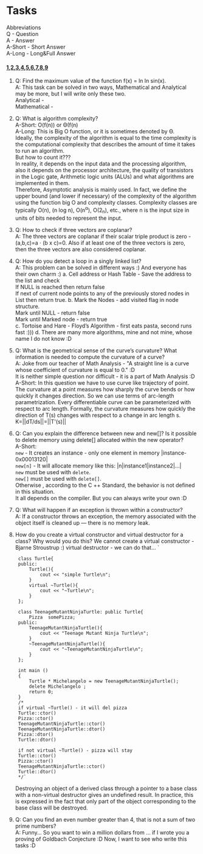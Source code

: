 # Tasks

Abbreviations  
Q - Question  
A - Answer  
A-Short - Short Answer  
A-Long - Long&Full Answer  

#### [1](#1),[2](#2),[3](#3),[4](#4),[5](#5),[6](#6),[7](#7),[8](#8),[9](#9)
<a name="1"></a>
1. Q: Find the maximum value of the function f(x) = ln ln sin(x).  
A: This task can be solved in two ways, 
Mathematical and Analytical may be more, but I will write only these two.  
Analytical -  
Mathematical -  
<a name="2"></a>
2. Q: What is algorithm complexity?  
A-Short: O(f(n)) or Θ(f(n)  
A-Long: This is Big O function, or it is sometimes denoted by Θ.  
Ideally, the complexity of the algorithm is equal to the time 
complexity is the computational complexity that describes the 
amount of time it takes to run an algorithm.  
But how to count it???   
In reality, it depends on the input data and the processing algorithm,
also it depends on the processor architecture, the quality of transistors 
in the Logic gate, Arithmetic logic units (ALUs) and what algorithms are 
implemented in them.  
Therefore, Asymptotic analysis is mainly used. 
In fact, we define the upper bound (and lower if necessary) 
of the complexity of the algorithm using the function big O and complexity classes.
Complexity classes are typically O(n), (n log n), O(n<sup>&alpha;</sup>), O(2<sub>n</sub>), etc., where n is the input size in units of bits needed 
to represent the input.
<a name="3"></a>
3. Q: How to check if three vectors are coplanar?  
A: The three vectors are coplanar if their scalar triple product 
is zero - (a,b,c)=a &middot; (b x c)=0. Also if at least one of the three vectors 
is zero, then the three vectors are also considered coplanar.
<a name="4"></a>
4. Q: How do you detect a loop in a singly linked list?  
	A: This problem can be solved in different ways :) And everyone has their own charm :)
	a. Cell address or Hash Table - Save the address to the list and check  
	If NULL is reached then return false   
	If next of current node points to any of the previously stored nodes in List then return true.
	b. Mark the Nodes -  add visited flag in node structure.  
	Mark until NULL - return false  
	Mark until Marked node - return true  
	c. Tortoise and Hare - Floyd’s Algorithm - first eats pasta, second runs fast :)))
	d. There are many more algorithms, mine and not mine, whose name I do not know :D
<a name="5"></a>
5. Q: What is the geometrical sense of the curve’s curvature? 
What information is needed to compute the curvature of a curve?  
A: Joke from our teacher of Math Analysis - "A straight line is a curve whose coefficient of curvature is equal to 0." :D  
It is neither simple question nor difficult - it is a part of Math Analysis :D  
A-Short:
In this question we have to use curve like trajectory of point. 
The curvature at a point measures how sharply the curve bends or how 
quickly it changes direction.
So we can use terms of arc-length parametrization. 
Every differentiable curve can be parameterized with respect to arc length.
Formally, the curvature measures how quickly the direction of T(s) changes with respect to a change in arc length s.  
K=||dT/ds||=||T'(s)||  
<a name="6"></a>
6. Q: Can you explain the difference between new and new[]? Is it possible
to delete memory using delete[] allocated within the new operator?  
A-Short:  
```new``` - It creates an instance - only one element in memory |instance-0x00013120|  
```new[n]``` - It will allocate memory like this: |n|instance1|instance2|...|  
```new``` must be used with ```delete```.  
```new[]``` must be used with ```delete[]```.  
Otherwise , according to the C ++ Standard, the behavior is not defined in this situation.  
It all depends on the compiler. But you can always write your own :D
<a name="7"></a>
7. Q: What will happen if an exception is thrown within a constructor?  
A: If a constructor throws an exception, the memory associated with the object itself is cleaned up — there is no memory leak.
<a name="8"></a>
8. How do you create a virtual constructor and virtual destructor for a class? Why would you do this?
We cannot create a virtual constructor - Bjarne Stroustrup :)
virtual destructor - we can do that...
`

		class Turtle{
		public:
			Turtle(){
				cout << "simple Turtle\n";
			}
			virtual ~Turtle(){
				cout << "~Turtle\n";
			}
		};
		
		class TeenageMutantNinjaTurtle: public Turtle{
			Pizza  somePizza;
		public:
			TeenageMutantNinjaTurtle(){
				cout << "Teenage Mutant Ninja Turtle\n";
			}
			~TeenageMutantNinjaTurtle(){
				cout << "~TeenageMutantNinjaTurtle\n";
			}
		};

		int main ()
		{
			Turtle * Michelangelo = new TeenageMutantNinjaTurtle();
			delete Michelangelo ;
			return 0;
		}
		/*
		if virtual ~Turtle() - it will del pizza
		Turtle::ctor()
		Pizza::ctor()
		TeenageMutantNinjaTurtle::ctor()
		TeenageMutantNinjaTurtle::dtor()
		Pizza::dtor()
		Turtle::dtor()

		if not virtual ~Turtle() - pizza will stay
		Turtle::ctor()
		Pizza::ctor()
		TeenageMutantNinjaTurtle::ctor()
		Turtle::dtor()
		*/`
	Destroying an object of a derived class through a pointer to a base class with a 
non-virtual destructor gives an undefined result. In practice, this is 
expressed in the fact that only part of the object corresponding to the 
base class will be destroyed.  
<a name="9"></a>
9. Q: Can you find an even number greater than 4, that is not a sum of two
prime numbers?  
A: Funny… So you want to win a million dollars from …
if I wrote you a proving of Goldbach Conjecture :D
Now, I want to see who write this tasks :D

